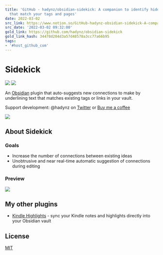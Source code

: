 ```yaml
---
title: 'GitHub - hadynz/obsidian-sidekick: A companion to identify hidden connections
  that match your tags and pages'
date: 2022-03-02
src_link: https://www.notion.so/GitHub-hadynz-obsidian-sidekick-A-companion-to-identify-hidden-connections-that-match-your-tags-a-f05943cd24a44e1db3b5e89c040797be
src_date: '2022-03-02 09:32:00'
gold_link: https://github.com/hadynz/obsidian-sidekick
gold_link_hash: 34478d204d3a57d48578a3cc77a66b95
tags:
- '#host_github_com'
---
```


Sidekick
========


[![](https://github.com/hadynz/obsidian-sidekick/actions/workflows/main.yml/badge.svg)](https://github.com/hadynz/obsidian-sidekick/actions/workflows/main.yml/badge.svg)
[![](https://camo.githubusercontent.com/eaddfa4e38e37e2d0d1d770755ded78230ec679dde2609d512965fb9f6a9a120/68747470733a2f2f696d672e736869656c64732e696f2f6769746875622f762f72656c656173652f686164796e7a2f6f6273696469616e2d736964656b69636b)](https://camo.githubusercontent.com/eaddfa4e38e37e2d0d1d770755ded78230ec679dde2609d512965fb9f6a9a120/68747470733a2f2f696d672e736869656c64732e696f2f6769746875622f762f72656c656173652f686164796e7a2f6f6273696469616e2d736964656b69636b)


An [Obsidian](https://obsidian.md) plugin that auto-suggests new connections to make by underlining text that matches
existing tags or links in your vault.


Support development: @hadynz on [Twitter](https://twitter.com/hadynz) or [Buy me a coffee](https://www.buymeacoffee.com/hadynz)


[![](https://camo.githubusercontent.com/a780cca4e8240ad81861a874174af28e97eda9c1ea6eca59e6bf406ac2d88f82/68747470733a2f2f696d672e6275796d6561636f666665652e636f6d2f627574746f6e2d6170692f3f746578743d427579206d65206120636f6666656526656d6f6a693d26736c75673d686164796e7a26627574746f6e5f636f6c6f75723d35463746464626666f6e745f636f6c6f75723d66666666666626666f6e745f66616d696c793d506f7070696e73266f75746c696e655f636f6c6f75723d30303030303026636f666665655f636f6c6f75723d464644443030)](https://www.buymeacoffee.com/hadynz)


About Sidekick
--------------


### Goals


* Increase the number of connections between existing ideas
* Unobtrusive and near real-time automatic suggestion of connections during editing


### Preview


[![](https://user-images.githubusercontent.com/315585/153401639-11a295c6-ab3e-4afd-945e-9fc3043d74a2.gif)](https://user-images.githubusercontent.com/315585/153401639-11a295c6-ab3e-4afd-945e-9fc3043d74a2.gif)


My other plugins
----------------


* [Kindle Highlights](https://github.com/hadynz/obsidian-kindle-plugin) - sync your Kindle notes and highlights directly into your Obsidian vault


License
-------


[MIT](/hadynz/obsidian-sidekick/blob/master/LICENSE)